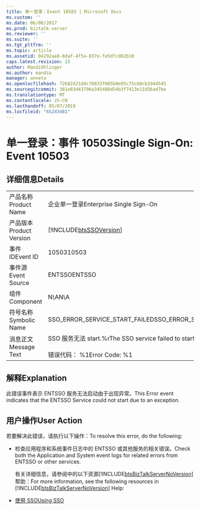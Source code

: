 ```yaml
---
title: 单一登录：Event 10503 | Microsoft Docs
ms.custom: ''
ms.date: 06/08/2017
ms.prod: biztalk-server
ms.reviewer: ''
ms.suite: ''
ms.tgt_pltfrm: ''
ms.topic: article
ms.assetid: 04292ae8-8daf-4f5a-837e-fe5dfcd02b10
caps.latest.revision: 15
author: MandiOhlinger
ms.author: mandia
manager: anneta
ms.openlocfilehash: 72b82421d4c70833f085b8e95c75c60cb1944545
ms.sourcegitcommit: 381e83d43796a345488d54b3f7413e11d56ad7be
ms.translationtype: MT
ms.contentlocale: zh-CN
ms.lasthandoff: 05/07/2019
ms.locfileid: "65243481"
---
```

# <a name="single-sign-on-event-10503"></a><span data-ttu-id="edd16-102">单一登录：事件 10503</span><span class="sxs-lookup"><span data-stu-id="edd16-102">Single Sign-On: Event 10503</span></span>
## <a name="details"></a><span data-ttu-id="edd16-103">详细信息</span><span class="sxs-lookup"><span data-stu-id="edd16-103">Details</span></span>  

|                 |                                                               |
|-----------------|---------------------------------------------------------------|
|  <span data-ttu-id="edd16-104">产品名称</span><span class="sxs-lookup"><span data-stu-id="edd16-104">Product Name</span></span>   |                   <span data-ttu-id="edd16-105">企业单一登录</span><span class="sxs-lookup"><span data-stu-id="edd16-105">Enterprise Single Sign-On</span></span>                   |
| <span data-ttu-id="edd16-106">产品版本</span><span class="sxs-lookup"><span data-stu-id="edd16-106">Product Version</span></span> |  [!INCLUDE[btsSSOVersion](../includes/btsssoversion-md.md)]   |
|    <span data-ttu-id="edd16-107">事件 ID</span><span class="sxs-lookup"><span data-stu-id="edd16-107">Event ID</span></span>     |                             <span data-ttu-id="edd16-108">10503</span><span class="sxs-lookup"><span data-stu-id="edd16-108">10503</span></span>                             |
|  <span data-ttu-id="edd16-109">事件源</span><span class="sxs-lookup"><span data-stu-id="edd16-109">Event Source</span></span>   |                            <span data-ttu-id="edd16-110">ENTSSO</span><span class="sxs-lookup"><span data-stu-id="edd16-110">ENTSSO</span></span>                             |
|    <span data-ttu-id="edd16-111">组件</span><span class="sxs-lookup"><span data-stu-id="edd16-111">Component</span></span>    |                              <span data-ttu-id="edd16-112">N\A</span><span class="sxs-lookup"><span data-stu-id="edd16-112">N\A</span></span>                              |
|  <span data-ttu-id="edd16-113">符号名称</span><span class="sxs-lookup"><span data-stu-id="edd16-113">Symbolic Name</span></span>  |                <span data-ttu-id="edd16-114">SSO_ERROR_SERVICE_START_FAILED</span><span class="sxs-lookup"><span data-stu-id="edd16-114">SSO_ERROR_SERVICE_START_FAILED</span></span>                 |
|  <span data-ttu-id="edd16-115">消息正文</span><span class="sxs-lookup"><span data-stu-id="edd16-115">Message Text</span></span>   | <span data-ttu-id="edd16-116">SSO 服务无法 start.%r</span><span class="sxs-lookup"><span data-stu-id="edd16-116">The SSO service failed to start.%r</span></span><br /><br /> <span data-ttu-id="edd16-117">错误代码： %1</span><span class="sxs-lookup"><span data-stu-id="edd16-117">Error Code: %1</span></span> |

## <a name="explanation"></a><span data-ttu-id="edd16-118">解释</span><span class="sxs-lookup"><span data-stu-id="edd16-118">Explanation</span></span>  
 <span data-ttu-id="edd16-119">此错误事件表示 ENTSSO 服务无法启动由于出现异常。</span><span class="sxs-lookup"><span data-stu-id="edd16-119">This Error event indicates that the ENTSSO Service could not start due to an exception.</span></span>  

## <a name="user-action"></a><span data-ttu-id="edd16-120">用户操作</span><span class="sxs-lookup"><span data-stu-id="edd16-120">User Action</span></span>  
 <span data-ttu-id="edd16-121">若要解决此错误，请执行以下操作：</span><span class="sxs-lookup"><span data-stu-id="edd16-121">To resolve this error, do the following:</span></span>  

- <span data-ttu-id="edd16-122">检查应用程序和系统事件日志中的 ENTSSO 或其他服务的相关错误。</span><span class="sxs-lookup"><span data-stu-id="edd16-122">Check both the Application and System event logs for related errors from ENTSSO or other services.</span></span>  

  <span data-ttu-id="edd16-123">有关详细信息，请参阅中的以下资源[!INCLUDE[btsBizTalkServerNoVersion](../includes/btsbiztalkservernoversion-md.md)]帮助：</span><span class="sxs-lookup"><span data-stu-id="edd16-123">For more information, see the following resources in [!INCLUDE[btsBizTalkServerNoVersion](../includes/btsbiztalkservernoversion-md.md)] Help:</span></span>  

- [<span data-ttu-id="edd16-124">使用 SSO</span><span class="sxs-lookup"><span data-stu-id="edd16-124">Using SSO</span></span>](../core/using-sso.md)

